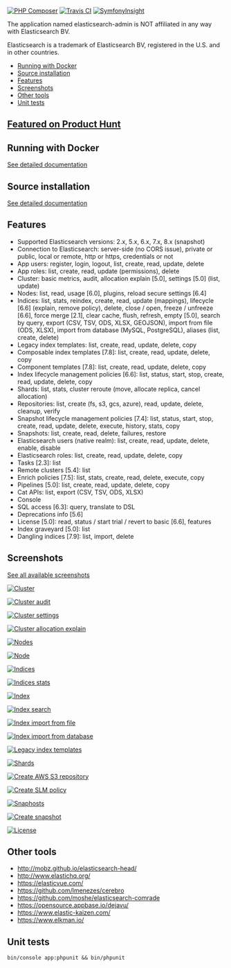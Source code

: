 [![PHP Composer](https://github.com/stephanediondev/elasticsearch-admin/workflows/PHP%20Composer/badge.svg)](https://github.com/stephanediondev/elasticsearch-admin/actions) [![Travis CI](https://travis-ci.org/stephanediondev/elasticsearch-admin.svg?branch=master)](https://travis-ci.org/stephanediondev/elasticsearch-admin) [![SymfonyInsight](https://insight.symfony.com/projects/2b71459c-720a-46ef-a15b-a9ddd39f8739/mini.svg)](https://insight.symfony.com/projects/2b71459c-720a-46ef-a15b-a9ddd39f8739)

The application named elasticsearch-admin is NOT affiliated in any way with Elasticsearch BV.

Elasticsearch is a trademark of Elasticsearch BV, registered in the U.S. and in other countries.

- [Running with Docker](#running-with-docker)
- [Source installation](#source-installation)
- [Features](#features)
- [Screenshots](#screenshots)
- [Other tools](#other-tools)
- [Unit tests](#unit-tests)

## [Featured on Product Hunt](https://www.producthunt.com/posts/elasticsearch-admin)

## Running with Docker

[See detailed documentation](https://github.com/stephanediondev/elasticsearch-admin/blob/master/documentation/RUNNING_WITH_DOCKER.md)

## Source installation

[See detailed documentation](https://github.com/stephanediondev/elasticsearch-admin/blob/master/documentation/SOURCE_INSTALLATION.md)

## Features

- Supported Elasticsearch versions: 2.x, 5.x, 6.x, 7.x, 8.x (snapshot)
- Connection to Elasticsearch: server-side (no CORS issue), private or public, local or remote, http or https, credentials or not
- App users: register, login, logout, list, create, read, update, delete
- App roles: list, create, read, update (permissions), delete
- Cluster: basic metrics, audit, allocation explain [5.0], settings [5.0] (list, update)
- Nodes: list, read, usage [6.0], plugins, reload secure settings [6.4]
- Indices: list, stats, reindex, create, read, update (mappings), lifecycle [6.6] (explain, remove policy), delete, close / open, freeze / unfreeze [6.6], force merge [2.1], clear cache, flush, refresh, empty [5.0], search by query, export (CSV, TSV, ODS, XLSX, GEOJSON), import from file (ODS, XLSX), import from database (MySQL, PostgreSQL), aliases (list, create, delete)
- Legacy index templates: list, create, read, update, delete, copy
- Composable index templates [7.8]: list, create, read, update, delete, copy
- Component templates [7.8]: list, create, read, update, delete, copy
- Index lifecycle management policies [6.6]: list, status, start, stop, create, read, update, delete, copy
- Shards: list, stats, cluster reroute (move, allocate replica, cancel allocation)
- Repositories: list, create (fs, s3, gcs, azure), read, update, delete, cleanup, verify
- Snapshot lifecycle management policies [7.4]: list, status, start, stop, create, read, update, delete, execute, history, stats, copy
- Snapshots: list, create, read, delete, failures, restore
- Elasticsearch users (native realm): list, create, read, update, delete, enable, disable
- Elasticsearch roles: list, create, read, update, delete, copy
- Tasks [2.3]: list
- Remote clusters [5.4]: list
- Enrich policies [7.5]: list, stats, create, read, delete, execute, copy
- Pipelines [5.0]: list, create, read, update, delete, copy
- Cat APIs: list, export (CSV, TSV, ODS, XLSX)
- Console
- SQL access [6.3]: query, translate to DSL
- Deprecations info [5.6]
- License [5.0]: read, status / start trial / revert to basic [6.6], features
- Index graveyard [5.0]: list
- Dangling indices [7.9]: list, import, delete

## Screenshots

[See all available screenshots](https://github.com/stephanediondev/elasticsearch-admin/tree/master/screenshots/7.8.1)

[![Cluster](https://raw.githubusercontent.com/stephanediondev/elasticsearch-admin/master/screenshots/7.8.1/resized/resized-cluster.png)](https://raw.githubusercontent.com/stephanediondev/elasticsearch-admin/master/screenshots/7.8.1/original/original-cluster.png)

[![Cluster audit](https://raw.githubusercontent.com/stephanediondev/elasticsearch-admin/master/screenshots/7.8.1/resized/resized-cluster-audit.png)](https://raw.githubusercontent.com/stephanediondev/elasticsearch-admin/master/screenshots/7.8.1/original/original-cluster-audit.png)

[![Cluster settings](https://raw.githubusercontent.com/stephanediondev/elasticsearch-admin/master/screenshots/7.8.1/resized/resized-cluster-settings.png)](https://raw.githubusercontent.com/stephanediondev/elasticsearch-admin/master/screenshots/7.8.1/original/original-cluster-settings.png)

[![Cluster allocation explain](https://raw.githubusercontent.com/stephanediondev/elasticsearch-admin/master/screenshots/7.8.1/resized/resized-cluster-allocation-explain.png)](https://raw.githubusercontent.com/stephanediondev/elasticsearch-admin/master/screenshots/7.8.1/original/original-cluster-allocation-explain.png)

[![Nodes](https://raw.githubusercontent.com/stephanediondev/elasticsearch-admin/master/screenshots/7.8.1/resized/resized-nodes.png)](https://raw.githubusercontent.com/stephanediondev/elasticsearch-admin/master/screenshots/7.8.1/original/original-nodes.png)

[![Node](https://raw.githubusercontent.com/stephanediondev/elasticsearch-admin/master/screenshots/7.8.1/resized/resized-node.png)](https://raw.githubusercontent.com/stephanediondev/elasticsearch-admin/master/screenshots/7.8.1/original/original-node.png)

[![Indices](https://raw.githubusercontent.com/stephanediondev/elasticsearch-admin/master/screenshots/7.8.1/resized/resized-indices.png)](https://raw.githubusercontent.com/stephanediondev/elasticsearch-admin/master/screenshots/7.8.1/original/original-indices.png)

[![Indices stats](https://raw.githubusercontent.com/stephanediondev/elasticsearch-admin/master/screenshots/7.8.1/resized/resized-indices-stats.png)](https://raw.githubusercontent.com/stephanediondev/elasticsearch-admin/master/screenshots/7.8.1/original/original-indices-stats.png)

[![Index](https://raw.githubusercontent.com/stephanediondev/elasticsearch-admin/master/screenshots/7.8.1/resized/resized-index.png)](https://raw.githubusercontent.com/stephanediondev/elasticsearch-admin/master/screenshots/7.8.1/original/original-index.png)

[![Index search](https://raw.githubusercontent.com/stephanediondev/elasticsearch-admin/master/screenshots/7.8.1/resized/resized-index-search.png)](https://raw.githubusercontent.com/stephanediondev/elasticsearch-admin/master/screenshots/7.8.1/original/original-index-search.png)

[![Index import from file](https://raw.githubusercontent.com/stephanediondev/elasticsearch-admin/master/screenshots/7.8.1/resized/resized-index-file-import.png)](https://raw.githubusercontent.com/stephanediondev/elasticsearch-admin/master/screenshots/7.8.1/original/original-index-file-import.png)

[![Index import from database](https://raw.githubusercontent.com/stephanediondev/elasticsearch-admin/master/screenshots/7.8.1/resized/resized-index-database-import.png)](https://raw.githubusercontent.com/stephanediondev/elasticsearch-admin/master/screenshots/7.8.1/original/original-index-database-import.png)

[![Legacy index templates](https://raw.githubusercontent.com/stephanediondev/elasticsearch-admin/master/screenshots/7.8.1/resized/resized-index-templates-legacy.png)](https://raw.githubusercontent.com/stephanediondev/elasticsearch-admin/master/screenshots/7.8.1/original/original-index-templates-legacy.png)

[![Shards](https://raw.githubusercontent.com/stephanediondev/elasticsearch-admin/master/screenshots/7.8.1/resized/resized-shards.png)](https://raw.githubusercontent.com/stephanediondev/elasticsearch-admin/master/screenshots/7.8.1/original/original-shards.png)

[![Create AWS S3 repository](https://raw.githubusercontent.com/stephanediondev/elasticsearch-admin/master/screenshots/7.8.1/resized/resized-repository-create-s3.png)](https://raw.githubusercontent.com/stephanediondev/elasticsearch-admin/master/screenshots/7.8.1/original/original-repository-create-s3.png)

[![Create SLM policy](https://raw.githubusercontent.com/stephanediondev/elasticsearch-admin/master/screenshots/7.8.1/resized/resized-slm-policy-create.png)](https://raw.githubusercontent.com/stephanediondev/elasticsearch-admin/master/screenshots/7.8.1/original/original-slm-policy-create.png)

[![Snaphosts](https://raw.githubusercontent.com/stephanediondev/elasticsearch-admin/master/screenshots/7.8.1/resized/resized-snapshots.png)](https://raw.githubusercontent.com/stephanediondev/elasticsearch-admin/master/screenshots/7.8.1/original/original-snapshots.png)

[![Create snapshot](https://raw.githubusercontent.com/stephanediondev/elasticsearch-admin/master/screenshots/7.8.1/resized/resized-snapshot-create.png)](https://raw.githubusercontent.com/stephanediondev/elasticsearch-admin/master/screenshots/7.8.1/original/original-snapshot-create.png)

[![License](https://raw.githubusercontent.com/stephanediondev/elasticsearch-admin/master/screenshots/7.8.1/resized/resized-license.png)](https://raw.githubusercontent.com/stephanediondev/elasticsearch-admin/master/screenshots/7.8.1/original/original-license.png)

## Other tools

- http://mobz.github.io/elasticsearch-head/
- http://www.elastichq.org/
- https://elasticvue.com/
- https://github.com/lmenezes/cerebro
- https://github.com/moshe/elasticsearch-comrade
- https://opensource.appbase.io/dejavu/
- https://www.elastic-kaizen.com/
- https://www.elkman.io/

## Unit tests

```
bin/console app:phpunit && bin/phpunit
```
